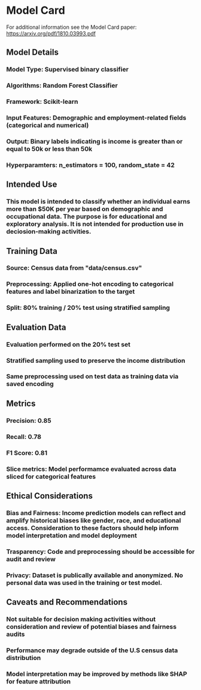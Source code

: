 # Model Card

For additional information see the Model Card paper: https://arxiv.org/pdf/1810.03993.pdf

## Model Details
### Model Type: Supervised binary classifier
### Algorithms: Random Forest Classifier
### Framework: Scikit-learn
### Input Features: Demographic and employment-related fields (categorical and numerical)
### Output: Binary labels indicating is income is greater than or equal to 50k or less than 50k
### Hyperparamters: n_estimators = 100, random_state = 42

## Intended Use
### This model is intended to classify whether an individual earns more than $50K per year based on demographic and occupational data. The purpose is for educational and exploratory analysis. It is not intended for production use in deciosion-making activities. 

## Training Data
### Source: Census data from "data/census.csv"
### Preprocessing: Applied one-hot encoding to categorical features and label binarization to the target
### Split: 80% training / 20% test using stratified sampling

## Evaluation Data
### Evaluation performed on the 20% test set
### Stratified sampling used to preserve the income distribution
### Same preprocessing used on test data as training data via saved encoding

## Metrics
### Precision: 0.85
### Recall: 0.78
### F1 Score: 0.81
### Slice metrics: Model performamce evaluated across data sliced for categorical features

## Ethical Considerations
### Bias and Fairness: Income prediction models can reflect and amplify historical biases like gender, race, and educational access. Consideration to these factors should help inform model interpretation and model deployment
### Trasparency: Code and preprocessing should be accessible for audit and review
### Privacy: Dataset is publically available and anonymized. No personal data was used in the training or test model.

## Caveats and Recommendations
### Not suitable for decision making activities without consideration and review of potential biases and fairness audits
### Performance may degrade outside of the U.S census data distribution
### Model interpretation may be improved by methods like SHAP for feature attribution
